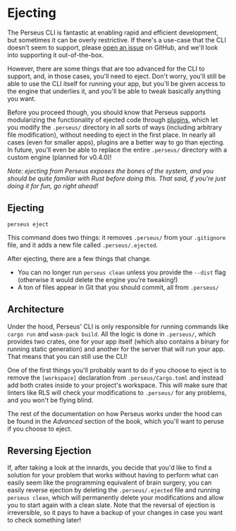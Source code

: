 # Ejecting

The Perseus CLI is fantastic at enabling rapid and efficient development, but sometimes it can be overly restrictive. If there's a use-case that the CLI doesn't seem to support, please [open an issue](https://github.com/arctic-hen7/perseus/issues/new/choose) on GitHub, and we'll look into supporting it out-of-the-box.

However, there are some things that are too advanced for the CLI to support, and, in those cases, you'll need to eject. Don't worry, you'll still be able to use the CLI itself for running your app, but you'll be given access to the engine that underlies it, and you'll be able to tweak basically anything you want.

Before you proceed though, you should know that Perseus supports modularizing the functionality of ejected code through [plugins](:reference/plugins/intro), which let you modify the `.perseus/` directory in all sorts of ways (including arbitrary file modification), without needing to eject in the first place. In nearly all cases (even for smaller apps), plugins are a better way to go than ejecting. In future, you'll even be able to replace the entire `.perseus/` directory with a custom engine (planned for v0.4.0)!

_Note: ejecting from Perseus exposes the bones of the system, and you should be quite familiar with Rust before doing this. That said, if you're just doing it for fun, go right ahead!_

## Ejecting

`perseus eject`

This command does two things: it removes `.perseus/` from your `.gitignore` file, and it adds a new file called `.perseus/.ejected`.

After ejecting, there are a few things that change.

-   You can no longer run `perseus clean` unless you provide the `--dist` flag (otherwise it would delete the engine you're tweaking!)
-   A ton of files appear in Git that you should commit, all from `.perseus/`

## Architecture

Under the hood, Perseus' CLI is only responsible for running commands like `cargo run` and `wasm-pack build`. All the logic is done in `.perseus/`, which provides two crates, one for your app itself (which also contains a binary for running static generation) and another for the server that will run your app. That means that you can still use the CLI!

One of the first things you'll probably want to do if you choose to eject is to remove the `[workspace]` declaration from `.perseus/Cargo.toml` and instead add both crates inside to your project's workspace. This will make sure that linters like RLS will check your modifications to `.perseus/` for any problems, and you won't be flying blind.

The rest of the documentation on how Perseus works under the hood can be found in the _Advanced_ section of the book, which you'll want to peruse if you choose to eject.

## Reversing Ejection

If, after taking a look at the innards, you decide that you'd like to find a solution for your problem that works without having to perform what can easily seem like the programming equivalent of brain surgery, you can easily reverse ejection by deleting the `.perseus/.ejected` file and running `perseus clean`, which will permanently delete your modifications and allow you to start again with a clean slate. Note that the reversal of ejection is irreversible, so it pays to have a backup of your changes in case you want to check something later!
